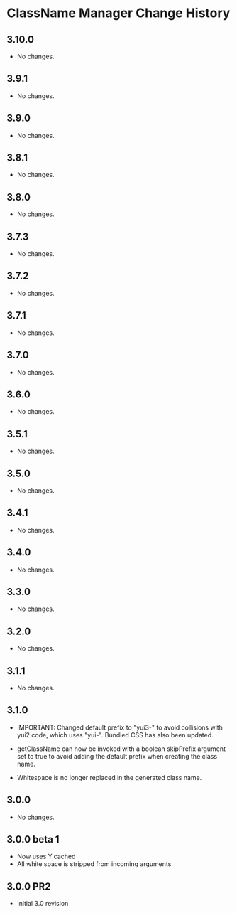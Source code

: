 ClassName Manager Change History
================================

3.10.0
------

* No changes.

3.9.1
-----

* No changes.

3.9.0
-----

* No changes.

3.8.1
-----

* No changes.

3.8.0
-----

* No changes.

3.7.3
-----

* No changes.

3.7.2
-----

* No changes.

3.7.1
-----

* No changes.

3.7.0
-----

* No changes.

3.6.0
-----

* No changes.

3.5.1
-----

  * No changes.

3.5.0
-----

  * No changes.

3.4.1
-----

  * No changes.

3.4.0
-----

  * No changes.

3.3.0
-----

  * No changes.

3.2.0
-----

  * No changes.

3.1.1
-----

  * No changes.

3.1.0
-----

  * IMPORTANT: Changed default prefix to "yui3-" to avoid collisions with yui2 code,
    which uses "yui-". Bundled CSS has also been updated.

  * getClassName can now be invoked with a boolean skipPrefix argument set to true to
    avoid adding the default prefix when creating the class name.

  * Whitespace is no longer replaced in the generated class name.

3.0.0
-----

  * No changes.

3.0.0 beta 1
------------

  * Now uses Y.cached
  * All white space is stripped from incoming arguments

3.0.0 PR2
---------

* Initial 3.0 revision
